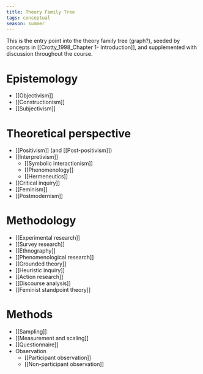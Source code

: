 ```yaml
---
title: Theory Family Tree
tags: conceptual 
season: summer
---
```


This is the entry point into the theory family tree (graph?), seeded by concepts in [[Crotty_1998_Chapter 1- Introduction]], and supplemented with discussion throughout the course.

# Epistemology
- [[Objectivism]]
- [[Constructionism]]
- [[Subjectivism]]

# Theoretical perspective
- [[Positivism]] (and [[Post-positivism]])
- [[Interpretivism]]
	- [[Symbolic interactionism]]
	- [[Phenomenology]]
	- [[Hermeneutics]]
- [[Critical inquiry]]
- [[Feminism]]
- [[Postmodernism]]

# Methodology
- [[Experimental research]]
- [[Survey research]]
- [[Ethnography]]
- [[Phenomenological research]]
- [[Grounded theory]]
- [[Heuristic inquiry]]
- [[Action research]]
- [[Discourse analysis]]
- [[Feminist standpoint theory]]

# Methods

- [[Sampling]]
- [[Measurement and scaling]]
- [[Questionnaire]]
- Observation
	- [[Participant observation]]
	- [[Non-participant observation]]


